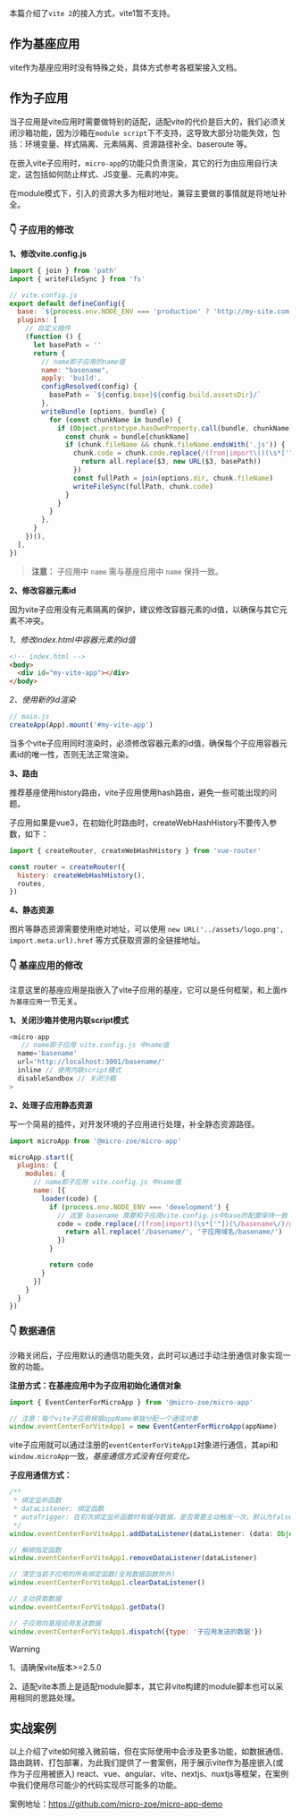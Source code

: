 本篇介绍了`vite 2`的接入方式，vite1暂不支持。

## 作为基座应用
vite作为基座应用时没有特殊之处，具体方式参考各框架接入文档。

## 作为子应用

当子应用是vite应用时需要做特别的适配，适配vite的代价是巨大的，我们必须关闭沙箱功能，因为沙箱在`module script`下不支持，这导致大部分功能失效，包括：环境变量、样式隔离、元素隔离、资源路径补全、baseroute 等。

在嵌入vite子应用时，`micro-app`的功能只负责渲染，其它的行为由应用自行决定，这包括如何防止样式、JS变量、元素的冲突。

在module模式下，引入的资源大多为相对地址，兼容主要做的事情就是将地址补全。

### 👇 子应用的修改

**1、修改vite.config.js**
```js
import { join } from 'path'
import { writeFileSync } from 'fs'

// vite.config.js
export default defineConfig({
  base: `${process.env.NODE_ENV === 'production' ? 'http://my-site.com' : ''}/basename/`,
  plugins: [
    // 自定义插件
    (function () {
      let basePath = ''
      return {
        // name即子应用的name值
        name: "basename",
        apply: 'build',
        configResolved(config) {
          basePath = `${config.base}${config.build.assetsDir}/`
        },
        writeBundle (options, bundle) {
          for (const chunkName in bundle) {
            if (Object.prototype.hasOwnProperty.call(bundle, chunkName)) {
              const chunk = bundle[chunkName]
              if (chunk.fileName && chunk.fileName.endsWith('.js')) {
                chunk.code = chunk.code.replace(/(from|import\()(\s*['"])(\.\.?\/)/g, (all, $1, $2, $3) => {
                  return all.replace($3, new URL($3, basePath))
                })
                const fullPath = join(options.dir, chunk.fileName)
                writeFileSync(fullPath, chunk.code)
              }
            }
          }
        },
      }
    })(),
  ],
})
```

>  **注意：** 子应用中 `name` 需与基座应用中 `name` 保持一致。

**2、修改容器元素id**

因为vite子应用没有元素隔离的保护，建议修改容器元素的id值，以确保与其它元素不冲突。

*1、修改index.html中容器元素的id值*

```html
<!-- index.html -->
<body>
  <div id="my-vite-app"></div>
</body>
```

*2、使用新的id渲染*
```js
// main.js
createApp(App).mount('#my-vite-app')
```

当多个vite子应用同时渲染时，必须修改容器元素的id值，确保每个子应用容器元素id的唯一性，否则无法正常渲染。

**3、路由**

推荐基座使用history路由，vite子应用使用hash路由，避免一些可能出现的问题。

子应用如果是vue3，在初始化时路由时，createWebHashHistory不要传入参数，如下：

```js
import { createRouter, createWebHashHistory } from 'vue-router'

const router = createRouter({
  history: createWebHashHistory(),
  routes,
})
```

**4、静态资源**

图片等静态资源需要使用绝对地址，可以使用 `new URL('../assets/logo.png', import.meta.url).href` 等方式获取资源的全链接地址。

### 👇 基座应用的修改
注意这里的基座应用是指嵌入了vite子应用的基座，它可以是任何框架，和上面`作为基座应用`一节无关。

**1、关闭沙箱并使用内联script模式**
```js
<micro-app
   // name即子应用 vite.config.js 中name值
  name='basename'
  url='http://localhost:3001/basename/'
  inline // 使用内联script模式
  disableSandbox // 关闭沙箱
>
```

**2、处理子应用静态资源**

写一个简易的插件，对开发环境的子应用进行处理，补全静态资源路径。

```js
import microApp from '@micro-zoe/micro-app'

microApp.start({
  plugins: {
    modules: {
      // name即子应用 vite.config.js 中name值
      name: [{
        loader(code) {
          if (process.env.NODE_ENV === 'development') {
            // 这里 basename 需要和子应用vite.config.js中base的配置保持一致
            code = code.replace(/(from|import)(\s*['"])(\/basename\/)/g, all => {
              return all.replace('/basename/', '子应用域名/basename/')
            })
          }

          return code
        }
      }]
    }
  }
})
```

### 👇 数据通信
沙箱关闭后，子应用默认的通信功能失效，此时可以通过手动注册通信对象实现一致的功能。

**注册方式：在基座应用中为子应用初始化通信对象**

```js
import { EventCenterForMicroApp } from '@micro-zoe/micro-app'

// 注意：每个vite子应用根据appName单独分配一个通信对象
window.eventCenterForViteApp1 = new EventCenterForMicroApp(appName)
```

vite子应用就可以通过注册的`eventCenterForViteApp1`对象进行通信，其api和`window.microApp`一致，*基座通信方式没有任何变化。*

**子应用通信方式：**
```js
/**
 * 绑定监听函数
 * dataListener: 绑定函数
 * autoTrigger: 在初次绑定监听函数时有缓存数据，是否需要主动触发一次，默认为false
 */
window.eventCenterForViteApp1.addDataListener(dataListener: (data: Object) => void, autoTrigger?: boolean)

// 解绑指定函数
window.eventCenterForViteApp1.removeDataListener(dataListener)

// 清空当前子应用的所有绑定函数(全局数据函数除外)
window.eventCenterForViteApp1.clearDataListener()

// 主动获取数据
window.eventCenterForViteApp1.getData()

// 子应用向基座应用发送数据
window.eventCenterForViteApp1.dispatch({type: '子应用发送的数据'})
```

> [!WARNING]
> 1、请确保vite版本>=2.5.0
>
> 2、适配vite本质上是适配module脚本，其它非vite构建的module脚本也可以采用相同的思路处理。


## 实战案例
以上介绍了vite如何接入微前端，但在实际使用中会涉及更多功能，如数据通信、路由跳转、打包部署，为此我们提供了一套案例，用于展示vite作为基座嵌入(或作为子应用被嵌入) react、vue、angular、vite、nextjs、nuxtjs等框架，在案例中我们使用尽可能少的代码实现尽可能多的功能。

案例地址：https://github.com/micro-zoe/micro-app-demo
